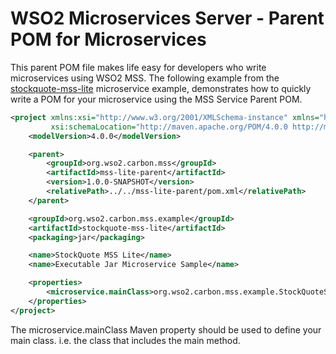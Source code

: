 # WSO2 Microservices Server - Parent POM for Microservices

This parent POM file makes life easy for developers who write microservices using WSO2 MSS. The following example
from the [stockquote-mss-lite](../samples/stockquote-mss-lite) microservice example, demonstrates how to quickly write a POM for your microservice using the
MSS Service Parent POM.

```xml
<project xmlns:xsi="http://www.w3.org/2001/XMLSchema-instance" xmlns="http://maven.apache.org/POM/4.0.0"
         xsi:schemaLocation="http://maven.apache.org/POM/4.0.0 http://maven.apache.org/maven-v4_0_0.xsd">
    <modelVersion>4.0.0</modelVersion>

    <parent>
        <groupId>org.wso2.carbon.mss</groupId>
        <artifactId>mss-lite-parent</artifactId>
        <version>1.0.0-SNAPSHOT</version>
        <relativePath>../../mss-lite-parent/pom.xml</relativePath>
    </parent>

    <groupId>org.wso2.carbon.mss.example</groupId>
    <artifactId>stockquote-mss-lite</artifactId>
    <packaging>jar</packaging>

    <name>StockQuote MSS Lite</name>
    <name>Executable Jar Microservice Sample</name>

    <properties>
        <microservice.mainClass>org.wso2.carbon.mss.example.StockQuoteService</microservice.mainClass>
    </properties>
</project>
```

The microservice.mainClass Maven property should be used to define your main class. i.e. the class that includes
the main method.
